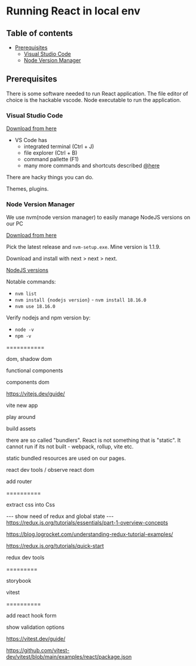 # Running React in local env

## Table of contents

- [Prerequisites](#prerequisites)
  - [Visual Studio Code](#visual-studio-code)
  - [Node Version Manager](#node-version-manager)

## Prerequisites

There is some software needed to run React application.
The file editor of choice is the hackable vscode.
Node executable to run the application.

### Visual Studio Code

[Download from here](https://code.visualstudio.com/download)

- VS Code has
  - integrated terminal (Ctrl + J)
  - file explorer (Ctrl + B)
  - command pallette (F1)
  - many more commands and shortcuts described [@here](https://code.visualstudio.com/shortcuts/keyboard-shortcuts-windows.pdf)

There are hacky things you can do.

Themes, plugins.

### Node Version Manager

We use nvm(node version manager) to easily manage NodeJS versions on our PC

[Download from here](https://github.com/coreybutler/nvm-windows/releases)

Pick the latest release and `nvm-setup.exe`. Mine version is 1.1.9.

Download and install with next > next > next.

[NodeJS versions](https://nodejs.org/en)

Notable commands:

- `nvm list`
- `nvm install {nodejs version}` - `nvm install 18.16.0`
- `nvm use 18.16.0`

Verify nodejs and npm version by:

- `node -v`
- `npm -v`

===========

dom, shadow dom

functional components

components dom

https://vitejs.dev/guide/

vite new app

play around

build assets

there are so called "bundlers".
React is not something that is "static".
It cannot run if its not built - webpack, rollup, vite etc.

static bundled resources are used on our pages.

react dev tools / observe react dom

add router

==========

extract css into Css

--- show need of redux and global state ---
https://redux.js.org/tutorials/essentials/part-1-overview-concepts

https://blog.logrocket.com/understanding-redux-tutorial-examples/

https://redux.js.org/tutorials/quick-start

redux dev tools

=========

storybook

vitest

==========

add react hook form

show validation options

https://vitest.dev/guide/

https://github.com/vitest-dev/vitest/blob/main/examples/react/package.json
